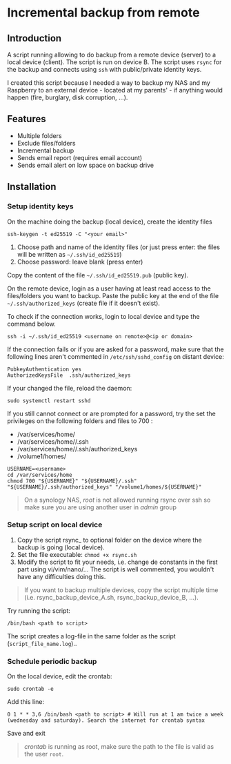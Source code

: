 # Incremental backup from remote
## Introduction
A script running allowing to do backup from a remote device (server) to a local device (client). The script is run on device B.
The script uses `rsync` for the backup and connects using `ssh` with public/private identity keys.

I created this script because I needed a way to backup my NAS and my Raspberry to an external device - located at my parents' - if anything would happen (fire, burglary, disk corruption, ...). 

## Features
- Multiple folders
- Exclude files/folders
- Incremental backup
- Sends email report (requires email account)
- Sends email alert on low space on backup drive

## Installation
### Setup identity keys
On the machine doing the backup (local device), create the identity files
```
ssh-keygen -t ed25519 -C "<your email>"
```
1. Choose path and name of the identity files (or just press enter: the files will be written as `~/.ssh/id_ed25519`)
2. Choose password: leave blank (press enter)

Copy the content of the file `~/.ssh/id_ed25519.pub` (public key).

On the remote device, login as a user having at least read access to the files/folders you want to backup. Paste the public key at the end of the file `~/.ssh/authorized_keys` (create file if it doesn't exist).

To check if the connection works, login to local device and type the command below.
```
ssh -i ~/.ssh/id_ed25519 <username on remote>@<ip or domain>
```
If the connection fails or if you are asked for a password, make sure that the following lines aren't commented in `/etc/ssh/sshd_config` on distant device:
```
PubkeyAuthentication yes
AuthorizedKeysFile  .ssh/authorized_keys
```
If your changed the file, reload the daemon:
```
sudo systemctl restart sshd
```
If you still cannot connect or are prompted for a password, try the set the privileges on the following folders and files to 700 :
- /var/services/home/<username>
- /var/services/home/<username>/.ssh
- /var/services/home/<username>/.ssh/authorized_keys
- /volume1/homes/<username>
```
USERNAME=<username>
cd /var/services/home
chmod 700 "${USERNAME}" "${USERNAME}/.ssh" "${USERNAME}/.ssh/authorized_keys" "/volume1/homes/${USERNAME}"
```
> On a synology NAS, _root_ is not allowed running rsync over ssh so make sure you are using another user in _admin_ group


### Setup script on local device
1. Copy the script rsync_ to optional folder on the device where the backup is going (local device).
2. Set the file executable: `chmod +x rsync.sh`
3. Modify the script to fit your needs, i.e. change de constants in the first part using vi/vim/nano/... The script is well commented, you wouldn't have any difficulties doing this.

> If you want to backup multiple devices, copy the script multiple time (i.e. rsync_backup_device_A.sh,  rsync_backup_device_B, ...).

Try running the script:
```
/bin/bash <path to script>
```
The script creates a log-file in the same folder as the script (`script_file_name.log`)..

### Schedule periodic backup
On the local device, edit the crontab:
```
sudo crontab -e
```
Add this line:
```
0 1 * * 3,6 /bin/bash <path to script> # Will run at 1 am twice a week (wednesday and saturday). Search the internet for crontab syntax
```
Save and exit

> _crontab_ is running as root, make sure the path to the file is valid as the user `root`.

